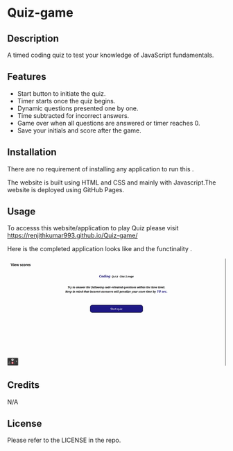 # Quiz-game

## Description

A timed coding quiz to test your knowledge of JavaScript fundamentals.

## Features
* Start button to initiate the quiz.
* Timer starts once the quiz begins.
* Dynamic questions presented one by one.
* Time subtracted for incorrect answers.
* Game over when all questions are answered or timer reaches 0.
* Save your initials and score after the game.

## Installation
There are no requirement of installing any application to run this .

The website is built using HTML and CSS and mainly with Javascript.The website is deployed using GitHub Pages.



## Usage 
To accesss this website/application to play Quiz please visit https://renjithkumar993.github.io/Quiz-game/

Here is the completed application looks like and the functinality .


![](./assets/Code%20Quiz.gif)







## Credits
N/A

## License
Please refer to the LICENSE in the repo.